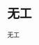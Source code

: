 <!--
 * @Author: yangyuan
 * @Description: 无工
 * @Date: 2021-12-28 18:26:29
 * @LastEditTime: 2021-12-28 18:26:48
-->

# 无工

无工
